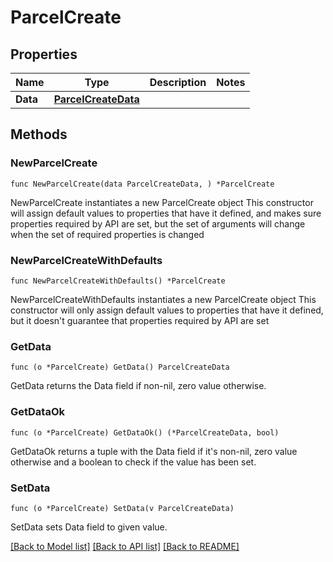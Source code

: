 # ParcelCreate

## Properties

Name | Type | Description | Notes
------------ | ------------- | ------------- | -------------
**Data** | [**ParcelCreateData**](ParcelCreateData.md) |  | 

## Methods

### NewParcelCreate

`func NewParcelCreate(data ParcelCreateData, ) *ParcelCreate`

NewParcelCreate instantiates a new ParcelCreate object
This constructor will assign default values to properties that have it defined,
and makes sure properties required by API are set, but the set of arguments
will change when the set of required properties is changed

### NewParcelCreateWithDefaults

`func NewParcelCreateWithDefaults() *ParcelCreate`

NewParcelCreateWithDefaults instantiates a new ParcelCreate object
This constructor will only assign default values to properties that have it defined,
but it doesn't guarantee that properties required by API are set

### GetData

`func (o *ParcelCreate) GetData() ParcelCreateData`

GetData returns the Data field if non-nil, zero value otherwise.

### GetDataOk

`func (o *ParcelCreate) GetDataOk() (*ParcelCreateData, bool)`

GetDataOk returns a tuple with the Data field if it's non-nil, zero value otherwise
and a boolean to check if the value has been set.

### SetData

`func (o *ParcelCreate) SetData(v ParcelCreateData)`

SetData sets Data field to given value.



[[Back to Model list]](../README.md#documentation-for-models) [[Back to API list]](../README.md#documentation-for-api-endpoints) [[Back to README]](../README.md)


